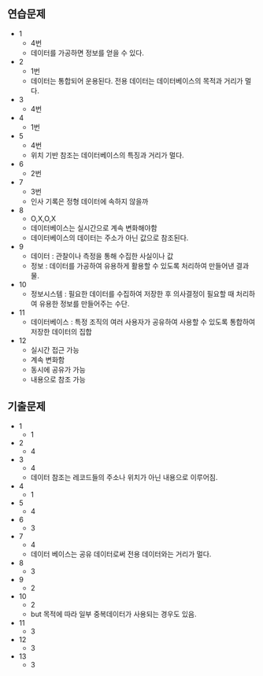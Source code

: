 ## 연습문제

- 1
  - 4번
  - 데이터를 가공하면 정보를 얻을 수 있다.
- 2
  - 1번
  - 데이터는 통합되어 운용된다. 전용 데이터는 데이터베이스의 목적과 거리가 멀다.
- 3
  - 4번
- 4
  - 1번
- 5
  - 4번
  - 위치 기반 참조는 데이터베이스의 특징과 거리가 멀다.
- 6
  - 2번
- 7
  - 3번
  - 인사 기록은 정형 데이터에 속하지 않을까
- 8
  - O,X,O,X
  - 데이터베이스는 실시간으로 계속 변화해야함
  - 데이터베이스의 데이터는 주소가 아닌 값으로 참조된다.
- 9
  - 데이터 : 관찰이나 측정을 통해 수집한 사실이나 값
  - 정보 : 데이터를 가공하여 유용하게 활용할 수 있도록 처리하여 만들어낸 결과물.
- 10
  - 정보시스템 : 필요한 데이터를 수집하여 저장한 후 의사결정이 필요할 때 처리하여 유용한 정보를 만들어주는 수단.
- 11
  - 데이터베이스 : 특정 조직의 여러 사용자가 공유하여 사용할 수 있도록 통합하여 저장한 데이터의 집합
- 12
  - 실시간 접근 가능
  - 계속 변화함
  - 동시에 공유가 가능
  - 내용으로 참조 가능

## 기출문제

- 1
  - 1
- 2
  - 4
- 3
  - 4
  - 데이터 참조는 레코드들의 주소나 위치가 아닌 내용으로 이루어짐.
- 4
  - 1
- 5
  - 4
- 6
  - 3
- 7
  - 4
  - 데이터 베이스는 공유 데이터로써 전용 데이터와는 거리가 멀다.
- 8
  - 3
- 9
  - 2
- 10
  - 2
  - but 목적에 따라 일부 중복데이터가 사용되는 경우도 있음.
- 11
  - 3
- 12
  - 3
- 13
  - 3